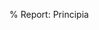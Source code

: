 % Report: Principia

$$
\newcommand{\S}{\mathcal{S}}
\newcommand{\V}{\mathcal{V}}
\newcommand{\set}[1]{\mathcal{#1}}
\newcommand{\code}[1]{\mathtt{#1}}
\newcommand{\tuple}[1]{\left({#1}\right)}
\newcommand{\array}[1]{\left[{#1}\right]}
\newcommand{\closure}[1]{\mathsf{closure}\!\left({#1}\right)}
\newcommand{\apply}[1]{\mathsf{apply}\!\left({#1}\right)}
\newcommand{\builtin}[1]{\mathsf{builtin}\!\left({#1}\right)}
\newcommand{\procedure}[1]{\mathsf{procedure}\!\left({#1}\right)}
$$
